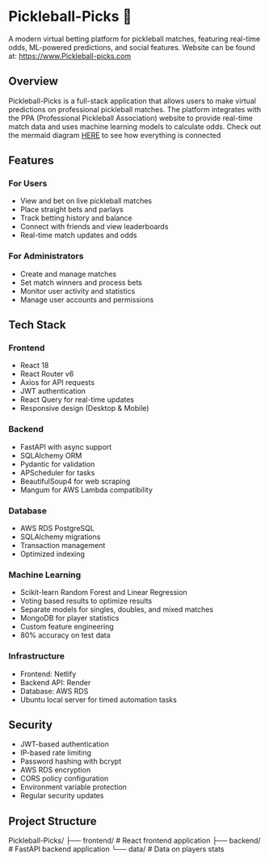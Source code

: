 # Pickleball-Picks 🏓

A modern virtual betting platform for pickleball matches, featuring real-time odds, ML-powered predictions, and social features. Website can be found at:
https://www.Pickleball-picks.com

## Overview

Pickleball-Picks is a full-stack application that allows users to make virtual predictions on professional pickleball matches. The platform integrates with the PPA (Professional Pickleball Association) website to provide real-time match data and uses machine learning models to calculate odds. Check out the mermaid diagram [HERE](./project_flow.md) to see how everything is connected

## Features

### For Users
- View and bet on live pickleball matches
- Place straight bets and parlays
- Track betting history and balance
- Connect with friends and view leaderboards
- Real-time match updates and odds

### For Administrators
- Create and manage matches
- Set match winners and process bets
- Monitor user activity and statistics
- Manage user accounts and permissions

## Tech Stack

### Frontend
- React 18
- React Router v6
- Axios for API requests
- JWT authentication
- React Query for real-time updates
- Responsive design (Desktop & Mobile)

### Backend
- FastAPI with async support
- SQLAlchemy ORM
- Pydantic for validation
- APScheduler for tasks
- BeautifulSoup4 for web scraping
- Mangum for AWS Lambda compatibility

### Database
- AWS RDS PostgreSQL
- SQLAlchemy migrations
- Transaction management
- Optimized indexing

### Machine Learning
- Scikit-learn Random Forest and Linear Regression
- Voting based results to optimize results
- Separate models for singles, doubles, and mixed matches
- MongoDB for player statistics
- Custom feature engineering
- 80% accuracy on test data

### Infrastructure
- Frontend: Netlify
- Backend API: Render
- Database: AWS RDS
- Ubuntu local server for timed automation tasks

## Security

- JWT-based authentication
- IP-based rate limiting
- Password hashing with bcrypt
- AWS RDS encryption
- CORS policy configuration
- Environment variable protection
- Regular security updates




## Project Structure


Pickleball-Picks/
├── frontend/           # React frontend application
├── backend/           # FastAPI backend application
└── data/             # Data on players stats



